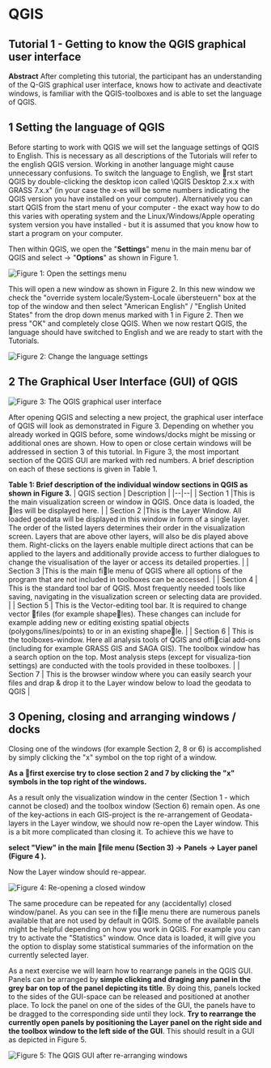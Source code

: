 ﻿# QGIS

## Tutorial 1 - Getting to know the QGIS graphical user interface

**Abstract** 
After completing this tutorial, the participant has an understanding of the Q-GIS graphical user interface, knows how to activate and deactivate windows, is familiar with the QGIS-toolboxes and is able to
set the language of QGIS.

## 1 Setting the language of QGIS

Before starting to work with QGIS we will set the language settings of QGIS to English. This is necessary as all descriptions of the Tutorials will refer to the english QGIS version. Working in another language might cause unnecessary confusions. To switch the language to English, we rst start QGIS by double-clicking the desktop icon called \QGIS Desktop 2.x.x with GRASS 7.x.x" (in your case the x-es will be some numbers indicating the QGIS version you have installed on your computer). Alternatively you can start QGIS from the start menu of your computer - the exact way how to do this varies with operating system and the Linux/Windows/Apple operating system version you have installed - but it is assumed that you know how to start a program on your computer. 

Then within QGIS, we open the "**Settings**" menu in the main menu bar of QGIS and select -> "**Options**" as shown in Figure 1.

![Figure 1: Open the settings menu](Fig_01.png)

This will open a new window as shown in Figure 2. In this new window we check the "override system locale/System-Locale übersteuern" box at the top of the window and then select "American English" / "English United States" from the drop down menus marked with 1 in Figure 2. Then we press "OK" and completely close QGIS. When we now restart QGIS, the language should have switched to English and we are ready to start with the Tutorials.

![Figure 2: Change the language settings](Fig_02.png)

## 2 The Graphical User Interface (GUI) of QGIS

![Figure 3: The QGIS graphical user interface ](Fig_03.png)

After opening QGIS and selecting a new project, the graphical user interface of QGIS will look as demonstrated in Figure 3. Depending on whether you already worked in QGIS before, some windows/docks might be missing or additional ones are shown. How to open or close certain windows will be addressed in section 3 of this tutorial.
In Figure 3, the most important section of the QGIS GUI are marked with red numbers. A brief description on each of these sections is given in Table 1.

**Table 1: Brief description of the individual window sections in QGIS as shown in Figure 3.**
| QGIS section | Description  |
|--|--|
| Section 1 |This is the main visualization screen or window in QGIS. Once data is loaded, the les will be displayed here.  |
| Section 2 |This is the Layer Window. All loaded geodata will be displayed in this window in form of a single layer. The order of the listed layers determines their order in the visualization screen. Layers that are above other layers, will also be dis played above them. Right-clicks on the layers enable multiple direct actions that can be applied to the layers and additionally provide access to further dialogues to change the visualisation of the layer or access its detailed properties.  |
| Section 3 |This is the main file menu of QGIS where all options of the program that are not included in toolboxes can be accessed.  |
| Section 4 | This is the standard tool bar of QGIS. Most frequently needed tools like saving, navigating in the visualization screen or selecting data are provided. |
| Section 5 | This is the Vector-editing tool bar. It is required to change vector files (for example shapeles). These changes can include for example adding new or editing existing spatial objects (polygons/lines/points) to or in an existing shapele. |
| Section 6 | This is the toolboxes-window. Here all analysis tools of QGIS and official add-ons (including for example GRASS GIS and SAGA GIS). The toolbox window has a search option on the top. Most analysis steps (except for visualiza-tion settings) are conducted with the tools provided in these toolboxes. |
| Section 7 | This is the browser window where you can easily search your files and drap & drop it to the Layer window below to load the geodata to QGIS |

## 3 Opening, closing and arranging windows / docks

Closing one of the windows (for example Section 2, 8 or 6) is accomplished by simply clicking the "x" symbol on the top right of a window.

**As a first exercise try to close section 2 and 7 by clicking the "x" symbols in the top right of the windows.** 

As a result only the visualization window in the center (Section 1 - which cannot be closed) and the toolbox window (Section 6) remain open. As one of the key-actions in each GIS-project is the re-arrangement of Geodata-layers in the Layer window, we should now re-open the Layer window. This is a bit more complicated than closing it. To achieve this we have to 

**select "View" in the main file menu (Section 3) -> Panels -> Layer panel (Figure 4 ).** 

Now the Layer window should re-appear.

![Figure 4: Re-opening a closed window ](Fig_04.png)

The same procedure can be repeated for any (accidentally) closed window/panel. As you can see in the file menu there are numerous panels available that are not used by default in QGIS. Some of the available panels might be helpful depending on how you work in QGIS. For example you can try to activate the "Statistics" window. Once data is loaded, it will
give you the option to display some statistical summaries of the information on the currently selected layer.

As a next exercise we will learn how to rearrange panels in the QGIS GUI. Panels can be arranged by **simple clicking and draging any panel in the grey bar on top of the panel depicting its title**. By doing this, panels locked to the sides of the GUI-space can be released and positioned at another place. To lock the panel on one of the sides of the GUI, the panels have to be dragged to the corresponding side until they lock. **Try to rearrange the currently open panels by positioning the Layer panel on the right side and the toolbox window to the left side of the GUI**. This should result in a GUI as depicted in Figure 5.

![Figure 5: The QGIS GUI after re-arranging windows ](Fig_05.png)

